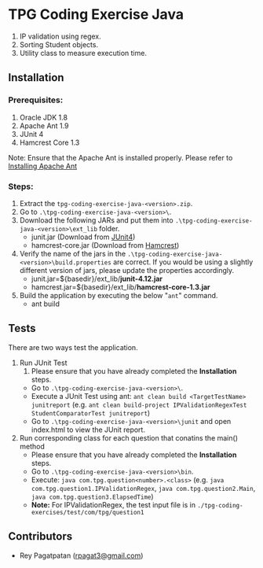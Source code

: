 # TPG Coding Exercise Java

1. IP validation using regex.
2. Sorting Student objects.
3. Utility class to measure execution time.

## Installation

### Prerequisites:

1. Oracle JDK 1.8
2. Apache Ant 1.9 
3. JUnit 4
4. Hamcrest Core 1.3

Note: Ensure that the Apache Ant is installed properly. Please refer to [Installing Apache Ant](https://ant.apache.org/manual-1.9.x/index.html)

### Steps:

1. Extract the `tpg-coding-exercise-java-<version>.zip`.
2. Go to `.\tpg-coding-exercise-java-<version>\`.
3. Download the following JARs and put them into `.\tpg-coding-exercise-java-<version>\ext_lib` folder.
	- junit.jar (Download from [JUnit4](http://search.maven.org/remotecontent?filepath=junit/junit/4.12/junit-4.12.jar))
	- hamcrest-core.jar (Download from [Hamcrest](http://search.maven.org/remotecontent?filepath=org/hamcrest/hamcrest-core/1.3/hamcrest-core-1.3.jar))
4. Verify the name of the jars in the `.\tpg-coding-exercise-java-<version>\build.properties` are correct. If you would be using a slightly different version of jars, please update the properties accordingly.
	- junit.jar=${basedir}/ext_lib/**junit-4.12.jar**
	- hamcrest.jar=${basedir}/ext_lib/**hamcrest-core-1.3.jar**
5. Build the application by executing the below "`ant`" command.
	- ant build

## Tests

There are two ways test the application.

1. Run JUnit Test
   1. Please ensure that you have already completed the **Installation** steps.
	- Go to `.\tpg-coding-exercise-java-<version>\`.
	- Execute a JUnit Test using ant: `ant clean build <TargetTestName> junitreport` (e.g. `ant clean build-project IPValidationRegexTest StudentComparatorTest junitreport`)
	- Go to `.\tpg-coding-exercise-java-<version>\junit` and open index.html to view the JUnit report.
2. Run corresponding class for each question that conatins the main() method
	- Please ensure that you have already completed the **Installation** steps.
	- Go to `.\tpg-coding-exercise-java-<version>\bin`.
	- Execute: `java com.tpg.question<number>.<class>`  (e.g. `java com.tpg.question1.IPValidationRegex`, `java com.tpg.question2.Main`, `java com.tpg.question3.ElapsedTime`)
	- **Note:** For IPValidationRegex, the test input file is in `./tpg-coding-exercises/test/com/tpg/question1`

## Contributors

- Rey Pagatpatan (<rpagat3@gmail.com>)
